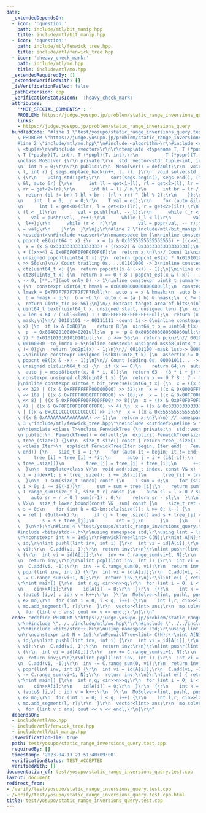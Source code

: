 ```yaml
---
data:
  _extendedDependsOn:
  - icon: ':question:'
    path: include/mtl/bit_manip.hpp
    title: include/mtl/bit_manip.hpp
  - icon: ':question:'
    path: include/mtl/fenwick_tree.hpp
    title: include/mtl/fenwick_tree.hpp
  - icon: ':heavy_check_mark:'
    path: include/mtl/mo.hpp
    title: include/mtl/mo.hpp
  _extendedRequiredBy: []
  _extendedVerifiedWith: []
  _isVerificationFailed: false
  _pathExtension: cpp
  _verificationStatusIcon: ':heavy_check_mark:'
  attributes:
    '*NOT_SPECIAL_COMMENTS*': ''
    PROBLEM: https://judge.yosupo.jp/problem/static_range_inversions_query
    links:
    - https://judge.yosupo.jp/problem/static_range_inversions_query
  bundledCode: "#line 1 \"test/yosupo/static_range_inversions_query.test.cpp\"\n#define\
    \ PROBLEM \"https://judge.yosupo.jp/problem/static_range_inversions_query\"\r\n\
    #line 2 \"include/mtl/mo.hpp\"\n#include <algorithm>\r\n#include <cmath>\r\n#include\
    \ <tuple>\r\n#include <vector>\r\n\r\ntemplate <typename T, T (*pushl)(T, int),\
    \ T (*pushr)(T, int), T (*popl)(T, int),\r\n          T (*popr)(T, int), T (*e)()>\r\
    \nclass MoSolver {\r\n private:\r\n  std::vector<std::tuple<int, int, int>> segs;\r\
    \n  int n = 0;\r\n\r\n public:\r\n  MoSolver() = default;\r\n  void add_segment(int\
    \ l, int r) { segs.emplace_back(n++, l, r); }\r\n  void solve(std::vector<T> &dst)\
    \ {\r\n    using std::get;\r\n    sort(segs.begin(), segs.end(), [m = (int)std::sqrt(n)](auto\
    \ &l, auto &r) {\r\n      int ll = get<1>(l), rl = get<2>(l), lr = get<1>(r),\
    \ rr = get<2>(r);\r\n      int bl = ll / m;\r\n      int br = lr / m;\r\n    \
    \  return (bl != br) ? bl < br : (rl < rr) ^ (bl % 2);\r\n    });\r\n    dst.resize(n);\r\
    \n    int _l = 0, _r = 0;\r\n    T val = e();\r\n    for (auto &ilr : segs) {\r\
    \n      int i = get<0>(ilr), l = get<1>(ilr), r = get<2>(ilr);\r\n      while\
    \ (l < _l)\r\n        val = pushl(val, --_l);\r\n      while (_r < r)\r\n    \
    \    val = pushr(val, _r++);\r\n      while (_l < l)\r\n        val = popl(val,\
    \ _l++);\r\n      while (r < _r)\r\n        val = popr(val, --_r);\r\n      dst[i]\
    \ = val;\r\n    }\r\n  }\r\n};\r\n#line 2 \"include/mtl/bit_manip.hpp\"\n#include\
    \ <cstdint>\n#include <cassert>\n\nnamespace bm {\n\ninline constexpr uint64_t\
    \ popcnt_e8(uint64_t x) {\n  x = (x & 0x5555555555555555) + ((x>>1) & 0x5555555555555555);\n\
    \  x = (x & 0x3333333333333333) + ((x>>2) & 0x3333333333333333);\n  x = (x & 0x0F0F0F0F0F0F0F0F)\
    \ + ((x>>4) & 0x0F0F0F0F0F0F0F0F);\n  return x;\n}\n// Count 1s\ninline constexpr\
    \ unsigned popcnt(uint64_t x) {\n  return (popcnt_e8(x) * 0x0101010101010101)\
    \ >> 56;\n}\n// Count trailing 0s. ...01101000 -> 3\ninline constexpr unsigned\
    \ ctz(uint64_t x) {\n  return popcnt((x & (-x)) - 1);\n}\ninline constexpr unsigned\
    \ ctz8(uint8_t x) {\n  return x == 0 ? 8 : popcnt_e8((x & (-x)) - 1);\n}\n// [00..0](8bit)\
    \ -> 0, [**..*](not only 0) -> 1\ninline constexpr uint8_t summary(uint64_t x)\
    \ {\n  constexpr uint64_t hmask = 0x8080808080808080ull;\n  constexpr uint64_t\
    \ lmask = 0x7F7F7F7F7F7F7F7Full;\n  auto a = x & hmask;\n  auto b = x & lmask;\n\
    \  b = hmask - b;\n  b = ~b;\n  auto c = (a | b) & hmask;\n  c *= 0x0002040810204081ull;\n\
    \  return uint8_t(c >> 56);\n}\n// Extract target area of bits\ninline constexpr\
    \ uint64_t bextr(uint64_t x, unsigned start, unsigned len) {\n  uint64_t mask\
    \ = len < 64 ? (1ull<<len)-1 : 0xFFFFFFFFFFFFFFFFull;\n  return (x >> start) &\
    \ mask;\n}\n// 00101101 -> 00111111 -count_1s-> 6\ninline constexpr unsigned log2p1(uint8_t\
    \ x) {\n  if (x & 0x80)\n    return 8;\n  uint64_t p = uint64_t(x) * 0x0101010101010101ull;\n\
    \  p -= 0x8040201008040201ull;\n  p = ~p & 0x8080808080808080ull;\n  p = (p >>\
    \ 7) * 0x0101010101010101ull;\n  p >>= 56;\n  return p;\n}\n// 00101100 -mask_mssb->\
    \ 00100000 -to_index-> 5\ninline constexpr unsigned mssb8(uint8_t x) {\n  assert(x\
    \ != 0);\n  return log2p1(x) - 1;\n}\n// 00101100 -mask_lssb-> 00000100 -to_index->\
    \ 2\ninline constexpr unsigned lssb8(uint8_t x) {\n  assert(x != 0);\n  return\
    \ popcnt_e8((x & -x) - 1);\n}\n// Count leading 0s. 00001011... -> 4\ninline constexpr\
    \ unsigned clz(uint64_t x) {\n  if (x == 0)\n    return 64;\n  auto i = mssb8(summary(x));\n\
    \  auto j = mssb8(bextr(x, 8 * i, 8));\n  return 63 - (8 * i + j);\n}\ninline\
    \ constexpr unsigned clz8(uint8_t x) {\n  return x == 0 ? 8 : 7 - mssb8(x);\n\
    }\ninline constexpr uint64_t bit_reverse(uint64_t x) {\n  x = ((x & 0x00000000FFFFFFFF)\
    \ << 32) | ((x & 0xFFFFFFFF00000000) >> 32);\n  x = ((x & 0x0000FFFF0000FFFF)\
    \ << 16) | ((x & 0xFFFF0000FFFF0000) >> 16);\n  x = ((x & 0x00FF00FF00FF00FF)\
    \ << 8) | ((x & 0xFF00FF00FF00FF00) >> 8);\n  x = ((x & 0x0F0F0F0F0F0F0F0F) <<\
    \ 4) | ((x & 0xF0F0F0F0F0F0F0F0) >> 4);\n  x = ((x & 0x3333333333333333) << 2)\
    \ | ((x & 0xCCCCCCCCCCCCCCCC) >> 2);\n  x = ((x & 0x5555555555555555) << 1) |\
    \ ((x & 0xAAAAAAAAAAAAAAAA) >> 1);\n  return x;\n}\n\n} // namespace bm\n#line\
    \ 3 \"include/mtl/fenwick_tree.hpp\"\n#include <cstddef>\n#line 5 \"include/mtl/fenwick_tree.hpp\"\
    \n\ntemplate <class T>\nclass FenwickTree {\n private:\n  std::vector<T> tree_;\n\
    \n public:\n  FenwickTree() = default;\n  explicit FenwickTree(size_t size) :\
    \ tree_(size+1) {}\n\n  size_t size() const { return tree_.size()-1; }\n\n  template\
    \ <class Iter>\n  explicit FenwickTree(Iter begin, Iter end) : FenwickTree(std::distance(begin,\
    \ end)) {\n    size_t i = 1;\n    for (auto it = begin; it != end; ++it) {\n \
    \     tree_[i] = tree_[i] + *it;\n      auto j = i + (i&(-i));\n      if (j <\
    \ tree_.size())\n        tree_[j] = tree_[j] + tree_[i];\n      ++i;\n    }\n\
    \  }\n\n  template<class V>\n  void add(size_t index, const V& x) {\n    for (size_t\
    \ i = index+1; i < tree_.size(); i += i&(-i))\n      tree_[i] = tree_[i] + x;\n\
    \  }\n\n  T sum(size_t index) const {\n    T sum = 0;\n    for (size_t i = index+1;\
    \ i > 0; i -= i&(-i))\n      sum = sum + tree_[i];\n    return sum;\n  }\n\n \
    \ T range_sum(size_t l, size_t r) const {\n    auto sl = l > 0 ? sum(l-1) : 0;\n\
    \    auto sr = r > 0 ? sum(r-1) : 0;\n    return sr - sl;\n  }\n\n  template<class\
    \ V>\n  size_t lower_bound(const V& _sum) const {\n    size_t ret = 0;\n    T\
    \ s = 0;\n    for (int k = 63-bm::clz(size()); k >= 0; k--) {\n      size_t j\
    \ = ret | (1ull<<k);\n      if (j < tree_.size() and s + tree_[j] < _sum) {\n\
    \        s = s + tree_[j];\n        ret = j;\n      }\n    }\n    return ret;\n\
    \  }\n\n};\n\n#line 4 \"test/yosupo/static_range_inversions_query.test.cpp\"\n\
    #include <bits/stdc++.h>\r\nusing namespace std;\r\nusing lint = long long;\r\n\
    \r\nconstexpr int N = 1e5;\r\nFenwickTree<lint> C(N);\r\nint A[N];\r\nmap<int,int>\
    \ id;\r\nlint pushl(lint inv, int i) {\r\n  int vi = id[A[i]];\r\n  inv += C.range_sum(0,\
    \ vi);\r\n  C.add(vi, 1);\r\n  return inv;\r\n}\r\nlint pushr(lint inv, int i)\
    \ {\r\n  int vi = id[A[i]];\r\n  inv += C.range_sum(vi+1, N);\r\n  C.add(vi, 1);\r\
    \n  return inv;\r\n}\r\nlint popl(lint inv, int i) {\r\n  int vi = id[A[i]];\r\
    \n  C.add(vi, -1);\r\n  inv -= C.range_sum(0, vi);\r\n  return inv;\r\n}\r\nlint\
    \ popr(lint inv, int i) {\r\n  int vi = id[A[i]];\r\n  C.add(vi, -1);\r\n  inv\
    \ -= C.range_sum(vi+1, N);\r\n  return inv;\r\n}\r\nlint e() { return 0; }\r\n\
    \r\nint main() {\r\n  int n,q; cin>>n>>q;\r\n  for (int i = 0; i < n; i++) {\r\
    \n    cin>>A[i];\r\n    id[A[i]] = 0;\r\n  }\r\n  {\r\n    int k = 0;\r\n    for\
    \ (auto& [i,v] : id) v = k++;\r\n  }\r\n  MoSolver<lint, pushl, pushr, popl, popr,\
    \ e> mo;\r\n  for (int i = 0; i < q; i++) {\r\n    int l,r; cin>>l>>r;\r\n   \
    \ mo.add_segment(l, r);\r\n  }\r\n  vector<lint> ans;\r\n  mo.solve(ans);\r\n\
    \  for (lint v : ans) cout << v << endl;\r\n}\r\n"
  code: "#define PROBLEM \"https://judge.yosupo.jp/problem/static_range_inversions_query\"\
    \r\n#include \"../../include/mtl/mo.hpp\"\r\n#include \"../../include/mtl/fenwick_tree.hpp\"\
    \r\n#include <bits/stdc++.h>\r\nusing namespace std;\r\nusing lint = long long;\r\
    \n\r\nconstexpr int N = 1e5;\r\nFenwickTree<lint> C(N);\r\nint A[N];\r\nmap<int,int>\
    \ id;\r\nlint pushl(lint inv, int i) {\r\n  int vi = id[A[i]];\r\n  inv += C.range_sum(0,\
    \ vi);\r\n  C.add(vi, 1);\r\n  return inv;\r\n}\r\nlint pushr(lint inv, int i)\
    \ {\r\n  int vi = id[A[i]];\r\n  inv += C.range_sum(vi+1, N);\r\n  C.add(vi, 1);\r\
    \n  return inv;\r\n}\r\nlint popl(lint inv, int i) {\r\n  int vi = id[A[i]];\r\
    \n  C.add(vi, -1);\r\n  inv -= C.range_sum(0, vi);\r\n  return inv;\r\n}\r\nlint\
    \ popr(lint inv, int i) {\r\n  int vi = id[A[i]];\r\n  C.add(vi, -1);\r\n  inv\
    \ -= C.range_sum(vi+1, N);\r\n  return inv;\r\n}\r\nlint e() { return 0; }\r\n\
    \r\nint main() {\r\n  int n,q; cin>>n>>q;\r\n  for (int i = 0; i < n; i++) {\r\
    \n    cin>>A[i];\r\n    id[A[i]] = 0;\r\n  }\r\n  {\r\n    int k = 0;\r\n    for\
    \ (auto& [i,v] : id) v = k++;\r\n  }\r\n  MoSolver<lint, pushl, pushr, popl, popr,\
    \ e> mo;\r\n  for (int i = 0; i < q; i++) {\r\n    int l,r; cin>>l>>r;\r\n   \
    \ mo.add_segment(l, r);\r\n  }\r\n  vector<lint> ans;\r\n  mo.solve(ans);\r\n\
    \  for (lint v : ans) cout << v << endl;\r\n}\r\n"
  dependsOn:
  - include/mtl/mo.hpp
  - include/mtl/fenwick_tree.hpp
  - include/mtl/bit_manip.hpp
  isVerificationFile: true
  path: test/yosupo/static_range_inversions_query.test.cpp
  requiredBy: []
  timestamp: '2023-04-13 21:51:40+09:00'
  verificationStatus: TEST_ACCEPTED
  verifiedWith: []
documentation_of: test/yosupo/static_range_inversions_query.test.cpp
layout: document
redirect_from:
- /verify/test/yosupo/static_range_inversions_query.test.cpp
- /verify/test/yosupo/static_range_inversions_query.test.cpp.html
title: test/yosupo/static_range_inversions_query.test.cpp
---
```

